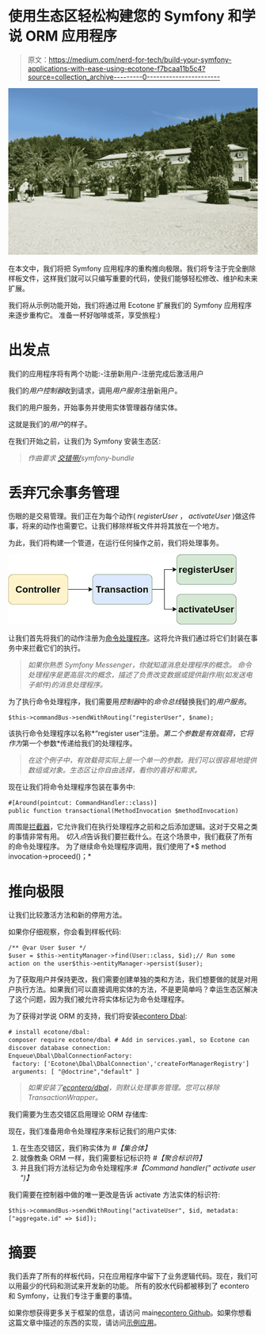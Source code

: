 # 使用生态区轻松构建您的 Symfony 和学说 ORM 应用程序

> 原文：<https://medium.com/nerd-for-tech/build-your-symfony-applications-with-ease-using-ecotone-f7bcaa11b5c4?source=collection_archive---------0----------------------->

![](img/2105134c7e5b3ea9a9362c5b37d543cc.png)

在本文中，我们将把 Symfony 应用程序的重构推向极限。我们将专注于完全删除样板文件，这样我们就可以只编写重要的代码，使我们能够轻松修改、维护和未来扩展。

我们将从示例功能开始，我们将通过用 Ecotone 扩展我们的 Symfony 应用程序来逐步重构它。
准备一杯好咖啡或茶，享受旅程:)

# 出发点

我们的应用程序将有两个功能:-注册新用户-注册完成后激活用户

我们的*用户控制器*收到请求，调用*用户服务*注册新用户。

我们的用户服务，开始事务并使用实体管理器存储实体。

这就是我们的*用户*的样子。

在我们开始之前，让我们为 Symfony 安装生态区:

> *作曲要求* [*交错带/*](https://packagist.org/packages/ecotone/)*symfony-bundle*

# 丢弃冗余事务管理

伤眼的是交易管理。我们正在为每个动作( *registerUser* ， *activateUser* )做这件事，将来的动作也需要它。让我们移除样板文件并将其放在一个地方。

为此，我们将构建一个管道，在运行任何操作之前，我们将处理事务。

![](img/0a2b12ae81e7bb45e44e307c7adb93f1.png)

让我们首先将我们的动作注册为[命令处理程序](https://blog.ecotone.tech/cqrs-in-php/)。这将允许我们通过将它们封装在事务中来拦截它们的执行。

> *如果你熟悉 Symfony Messenger，你就知道消息处理程序的概念。
> 命令处理程序是更高层次的概念，描述了负责改变数据或提供副作用(如发送电子邮件)的消息处理程序。*

为了执行命令处理程序，我们需要用*控制器*中的*命令总线*替换我们的*用户服务*。

```
$this->commandBus->sendWithRouting("registerUser", $name);
```

该执行命令处理程序以名称*“register user”注册。*第二个参数是有效载荷，它将作为*第一个参数*传递给我们的处理程序。

> *在这个例子中，有效载荷实际上是一个单一的参数。我们可以很容易地提供数组或对象。生态区让你自由选择，看你的喜好和需求。*

现在让我们将命令处理程序包装在事务中:

```
#[Around(pointcut: CommandHandler::class)]
public function transactional(MethodInvocation $methodInvocation)
```

周围是[拦截器](https://docs.ecotone.tech/modelling/interceptors)，它允许我们在执行处理程序之前和之后添加逻辑。这对于交易之类的事情非常有用。
*切入点*告诉我们要拦截什么。在这个场景中，我们截获了所有的命令处理程序。
为了继续命令处理程序调用，我们使用了*$ method invocation->proceed()；*

# 推向极限

让我们比较激活方法和新的停用方法。

如果你仔细观察，你会看到样板代码:

```
/** @var User $user */
$user = $this->entityManager->find(User::class, $id);// Run some action on the user$this->entityManager->persist($user);
```

为了获取用户并保持更改，我们需要创建单独的类和方法，我们想要做的就是对用户执行方法。如果我们可以直接调用实体的方法，不是更简单吗？幸运生态区解决了这个问题，因为我们被允许将实体标记为命令处理程序。

为了获得对学说 ORM 的支持，我们将安装[econtero Dbal](https://docs.ecotone.tech/modules/dbal-support):

```
# install ecotone/dbal:
composer require ecotone/dbal # Add in services.yaml, so Ecotone can discover database connection:
Enqueue\Dbal\DbalConnectionFactory:
 factory: ['Ecotone\Dbal\DbalConnection','createForManagerRegistry']   
 arguments: [ "@doctrine","default" ]
```

> *如果安装了*[*econtero/dbal*](https://docs.ecotone.tech/modules/dbal-support)*，则默认处理事务管理。您可以移除 TransactionWrapper。*

我们需要为生态交错区启用理论 ORM 存储库:

现在，我们准备用命令处理程序来标记我们的用户实体:

1.  在生态交错区，我们称实体为 *#【集合体】*
2.  就像教条 ORM 一样，我们需要标记标识符 *#【聚合标识符】*
3.  并且我们将方法标记为命令处理程序:*#【Command handler(" activate user ")】*

我们需要在控制器中做的唯一更改是告诉 activate 方法实体的标识符:

```
$this->commandBus->sendWithRouting("activateUser", $id, metadata: ["aggregate.id" => $id]);
```

# 摘要

我们丢弃了所有的样板代码，只在应用程序中留下了业务逻辑代码。现在，我们可以用最少的代码和测试来开发新的功能。
所有的胶水代码都被移到了 econtero 和 Symfony，让我们专注于重要的事情。

如果你想获得更多关于框架的信息，请访问 main[econtero Github](https://github.com/ecotoneframework/ecotone)。如果你想看这篇文章中描述的东西的实现，请访问[示例应用](https://github.com/ecotoneframework/php-ddd-cqrs-event-sourcing-symfony-ecotone)。